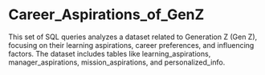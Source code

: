 # Career_Aspirations_of_GenZ
This set of SQL queries analyzes a dataset related to Generation Z (Gen Z), focusing on their learning aspirations, career preferences, and influencing factors. The dataset includes tables like learning_aspirations, manager_aspirations, mission_aspirations, and personalized_info.
